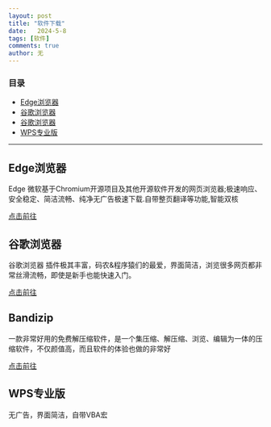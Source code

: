 ```yaml
---
layout: post
title: "软件下载"
date:   2024-5-8
tags: [软件]
comments: true
author: 无
---
```


<!-- more -->

### 目录

- [Edge浏览器](#Edge浏览器)
- [谷歌浏览器](#谷歌浏览器)
- [谷歌浏览器](#谷歌浏览器)
- [WPS专业版](#WPS专业版)

---
## Edge浏览器

Edge 微软基于Chromium开源项目及其他开源软件开发的网页浏览器;极速响应、安全稳定、简洁流畅、纯净无广告极速下载.自带整页翻译等功能,智能双核  

<a href="https://www.google.com/chrome">点击前往</a>  

## 谷歌浏览器

谷歌浏览器 插件极其丰富，码农&程序猿们的最爱，界面简洁，浏览很多网页都非常丝滑流畅，即使是新手也能快速入门。

<a href="https://www.microsoft.com/zh-cn/edge/download?form=EDGEAB">点击前往</a>

## Bandizip

一款非常好用的免费解压缩软件，是一个集压缩、解压缩、浏览、编辑为一体的压缩软件，不仅颜值高，而且软件的体验也做的非常好

<a href="https://www.bandisoft.com">点击前往</a>

## WPS专业版

无广告，界面简洁，自带VBA宏
